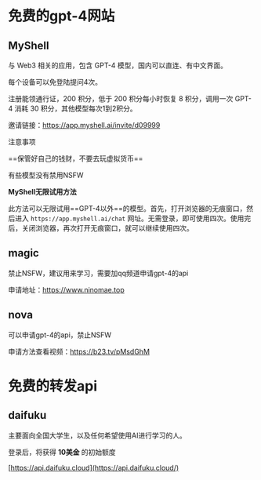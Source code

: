 # 免费的gpt-4网站

## MyShell

与 Web3 相关的应用，包含 GPT-4 模型，国内可以直连、有中文界面。

每个设备可以免登陆提问4次。

注册能领通行证，200 积分，低于 200 积分每小时恢复 8 积分，调用一次 GPT-4 消耗 30 积分，其他模型每次1到2积分。

邀请链接：https://app.myshell.ai/invite/d09999

注意事项

 ==保管好自己的钱财，不要去玩虚拟货币==

有些模型没有禁用NSFW

**MyShell无限试用方法**

此方法可以无限试用==GPT-4以外==的模型。首先，打开浏览器的无痕窗口，然后进入 `https://app.myshell.ai/chat` 网址。无需登录，即可使用四次。使用完后，关闭浏览器，再次打开无痕窗口，就可以继续使用四次。

## magic

禁止NSFW，建议用来学习，需要加qq频道申请gpt-4的api

申请地址：https://www.ninomae.top

## nova

可以申请gpt-4的api，禁止NSFW

申请方法查看视频：https://b23.tv/pMsdGhM

# 免费的转发api

## daifuku

主要面向全国大学生，以及任何希望使用AI进行学习的人。

登录后，将获得 **10美金** 的初始额度

[https://api.daifuku.cloud](https://api.daifuku.cloud/)
